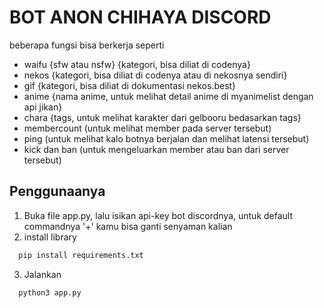 # BOT ANON CHIHAYA DISCORD
beberapa fungsi bisa berkerja seperti
- waifu {sfw atau nsfw} {kategori, bisa diliat di codenya}
- nekos {kategori, bisa diliat di codenya atau di nekosnya sendiri}
- gif {kategori, bisa diliat di dokumentasi nekos.best}
- anime {nama anime, untuk melihat detail anime di myanimelist dengan api jikan}
- chara {tags, untuk melihat karakter dari gelbooru bedasarkan tags}
- membercount (untuk melihat member pada server tersebut)
- ping (untuk melihat kalo botnya berjalan dan melihat latensi tersebut)
- kick dan ban (untuk mengeluarkan member atau ban dari server tersebut)

## Penggunaanya
1. Buka file app.py, lalu isikan api-key bot discordnya, untuk default commandnya '+' kamu bisa ganti senyaman kalian
2. install library
```bash
  pip install requirements.txt
```
3. Jalankan
```bash
  python3 app.py
```